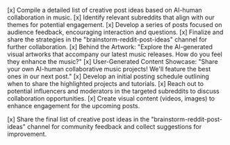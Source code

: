 [x] Compile a detailed list of creative post ideas based on AI-human collaboration in music.
[x] Identify relevant subreddits that align with our themes for potential engagement.
[x] Develop a series of posts focused on audience feedback, encouraging interaction and questions.
[x] Finalize and share the strategies in the "brainstorm-reddit-post-ideas" channel for further collaboration.
[x] Behind the Artwork: "Explore the AI-generated visual artworks that accompany our latest music releases. How do you feel they enhance the music?"
[x] User-Generated Content Showcase: "Share your own AI-human collaborative music projects! We'll feature the best ones in our next post."
[x] Develop an initial posting schedule outlining when to share the highlighted projects and tutorials.
[x] Reach out to potential influencers and moderators in the targeted subreddits to discuss collaboration opportunities.
[x] Create visual content (videos, images) to enhance engagement for the upcoming posts.

[x] Share the final list of creative post ideas in the "brainstorm-reddit-post-ideas" channel for community feedback and collect suggestions for improvement.